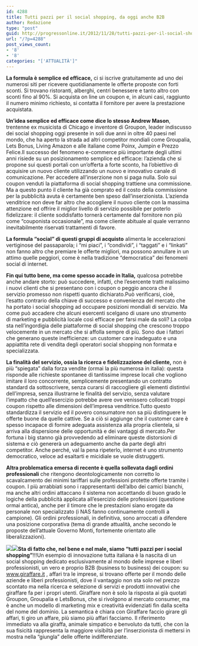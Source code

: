 ```yaml
---
id: 4288
title: Tutti pazzi per il social shopping, da oggi anche B2B
author: Redazione
type: "post"
guid: http://progressonline.it/2012/11/28/tutti-pazzi-per-il-social-shopping-da-oggi-anche-b2b/
url: "/?p=4288"
post_views_count:
- '8'
- '8'
categories: "['ATTUALITÀ']"
---
```


**La formula è semplice ed efficace,** ci si iscrive gratuitamente ad uno dei numerosi siti per ricevere quotidianamente le offerte proposte con forti sconti. Si trovano ristoranti, alberghi, centri benessere e tanto altro con sconti fino al 90%. Si acquista on line un coupon e, in alcuni casi, raggiunto il numero minimo richiesto, si contatta il fornitore per avere la prestazione acquistata.

**Un’idea semplice ed efficace come dice lo stesso Andrew Mason**, trentenne ex musicista di Chicago e inventore di Groupon, leader indiscusso dei social shopping oggi presente in soli due anni in oltre 40 paesi nel mondo, che ha aperto la strada ad altri competitor mondiali come Groupalia, Lets Bonus, Living Amazon e alle italiane come Poinx, Jumpin e Prezzo Felice.Il successo del fenomeno e-commerce più importante degli ultimi anni risiede su un posizionamento semplice ed efficace: l’azienda che si propone sui questi portali con un’offerta a forte sconto, ha l’obiettivo di acquisire un nuovo cliente utilizzando un nuovo e innovativo canale di comunicazione. Per accedere all’inserzione non si paga nulla. Solo sui coupon venduti la piattaforma di social shopping trattiene una commissione. Ma a questo punto il cliente ha già comprato ed il costo della commissione per la pubblicità avuta è certamente ben speso dall’inserzionista. L’azienda venditrice non deve far altro che accogliere il nuovo cliente con la massima attenzione ed offrire il miglior livello di servizio possibile per poterlo fidelizzare: il cliente soddisfatto tornerà certamente dal fornitore non più come “couponista occasionale”, ma come cliente abituale al quale verranno inevitabilmente riservati trattamenti di favore.

**La formula “social” di questi gruppi di acquisto** alimenta le accelerazioni vertiginose del passaparola; i “mi piaci”, i “condividi”, i “taggati” e i “linkati” non fanno altro che premiare le offerte migliori, ma possono annullare in un attimo quelle peggiori, come è nella tradizione “democratica” dei fenomeni social di internet.

**Fin qui tutto bene, ma come spesso accade in Italia,** qualcosa potrebbe anche andare storto: può succedere, infatti, che l’esercente tratti malissimo i nuovi clienti che si presentano con i coupon o peggio ancora che il servizio promesso non rispetti quanto dichiarato.Può verificarsi, cioè, l’esatto contrario della chiave di successo e convenienza del mercato che ha portato i social shopping ad occupare posizioni mondiali di servizio. Ma come può accadere che alcuni esercenti scelgano di usare uno strumento di marketing e pubblicità locale così efficace per farsi male da soli? La colpa sta nell’ingordigia delle piattaforme di social shopping che crescono troppo velocemente in un mercato che si affolla sempre di più. Sono due i fattori che generano queste inefficienze: un customer care inadeguato e una appiattita rete di vendita degli operatori social shopping non formata e specializzata.

**La finalità del servizio, ossia la ricerca e fidelizzazione del cliente,** non è più “spiegata” dalla forza vendite (ormai la più numerosa in italia): questa risponde alle richieste spontanee di tantissime imprese locali che vogliono imitare il loro concorrente, semplicemente presentando un contratto standard da sottoscrivere, senza curarsi di raccogliere gli elementi distintivi dell’impresa, senza illustrarne le finalità del servizio, senza valutare l’impatto che quell’esercizio potrebbe avere ove venissero collocati troppi coupon rispetto alle dimensioni dell’impresa venditrice.Tutto questo standardizza il servizio ed il povero consumatore non sa più distinguere le offerte buone da quelle cattive. Se a ciò si aggiunge che il customer care è spesso incapace di fornire adeguata assistenza alla propria clientela, si arriva alla dispersione delle opportunità e dei vantaggi di mercato.Per fortuna i big stanno già provvedendo ad eliminare queste distorsioni di sistema e ciò genererà un adeguamento anche da parte degli altri competitor. Anche perché, val la pena ripeterlo, internet è uno strumento democratico, veloce ad esaltarti e micidiale se vuole distruggerti.

**Altra problematica emersa di recente è quella sollevata dagli ordini professionali** che ritengono deontologicamente non corretto lo scavalcamento dei minimi tariffari sulle professioni protette offerte tramite i coupon. I più arrabbiati sono i rappresentanti dell’albo dei camici bianchi, ma anche altri ordini attaccano il sistema non accettando di buon grado le logiche della pubblicità applicata all’esercizio delle professioni (questione ormai antica), anche per il timore che le prestazioni siano erogate da personale non specializzato (i NAS fanno continuamente controlli a campione). Gli ordini professionali, in definitiva, sono arroccati a difendere una posizione corporativa (tema di grande attualità, anche secondo le proposte dell’attuale Governo Monti, fortemente orientato alle liberalizzazioni).

**![](/FCKFiles/giraffare(1).png)![](/FCKFiles/giraffare(2).png)Sta di fatto che, nel bene e nel male, siamo “tutti pazzi per i social shopping”**!!!Un esempio di innovazione tutta italiana è la nascita di un social shopping dedicato esclusivamente al mondo delle imprese e liberi professionisti, un vero e proprio B2B (business to business) dei coupon: su www.giraffare.it , affari tra le imprese, si trovano offerte per il mondo delle aziende e liberi professionisti, dove il vantaggio non sta solo nel prezzo scontato ma nella ricerca e selezione di servizi e prodotti innovativi che giraffare fa per i propri utenti. Giraffare non è solo la risposta ai già quotati Groupon, Groupalia e LetsBonus, che si rivolgono al mercato consumer, ma è anche un modello di marketing mix e creatività evidenziati fin dalla scelta del nome del dominio. La semantica è chiara con Giraffare faccio girare gli affari, ti giro un affare, più siamo più affari facciamo. Il riferimento immediato va alla giraffa, animale simpatico e benvoluto da tutti, che con la sua fisicità rappresenta la maggiore visibiltà per l’inserzionista di mettersi in mostra nella “giungla” delle offerte indifferenziate.